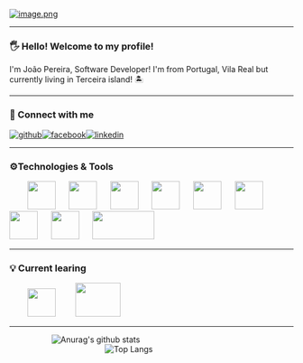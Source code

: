 

[![image.png](https://i.postimg.cc/8chhzXW9/image.png)](https://postimg.cc/64p7H0Mf)

---

### :raised_hand_with_fingers_splayed: Hello! Welcome to my profile!  
I'm João Pereira, Software Developer! I'm from Portugal, Vila Real but currently living in Terceira island! 	:desert_island:



---

### :electric_plug: Connect with me   

[![github](https://cloud.githubusercontent.com/assets/17016297/18839843/0e06a67a-83d2-11e6-993a-b35a182500e0.png)][1][![facebook](https://cloud.githubusercontent.com/assets/17016297/18839836/0a06deb4-83d2-11e6-8078-1d0974af0f63.png)][2][![linkedin](https://cloud.githubusercontent.com/assets/17016297/18839848/0fc7e74e-83d2-11e6-8c6a-277fc9d6e067.png)][3]

[1]: http://www.github.com/ratzPereira
[3]: https://www.linkedin.com/in/joaoclpereira
[2]: https://www.facebook.com/profile.php?id=100000640501407


---


### :gear:Technologies & Tools


&nbsp; &nbsp; &nbsp; &nbsp; <img src="https://i.postimg.cc/t4VVqMj5/image.png" alt="" width="50" height="50">&nbsp; &nbsp; &nbsp; <img src="https://i.postimg.cc/5Nmfw5mV/image.png" alt="" width="50" height="50">&nbsp; &nbsp; &nbsp; <img src="https://i.postimg.cc/RZFxKkF7/image.png" alt="" width="50" height="50">&nbsp; &nbsp; &nbsp; <img src="https://i.postimg.cc/fLYGMZ2N/image.png" alt="" width="50" height="50">&nbsp; &nbsp; &nbsp; <img src="https://i.postimg.cc/x8RBb5Vp/image.png" alt="" width="50" height="50">&nbsp; &nbsp; &nbsp; <img src="https://i.postimg.cc/d3PygM3p/kisspng-node-js-javascript-express-js-portable-network-gra-mixin-software-5b7c7247ce6172-85232595153.png" alt="" width="50" height="50">&nbsp; &nbsp; &nbsp; <img src="https://i.postimg.cc/mrs30sHM/kisspng-java-development-kit-software-development-kit-comp-programming-language-icon-5b4b9cb2221a59.png" alt="" width="50" height="50">&nbsp; &nbsp; &nbsp; <img src="https://i.postimg.cc/P5zvv8Cp/86p3f7qf9e5amknivtmo7qtahb-4c673dadd750fc1c51df14b1ba68b43a.png" alt="" width="50" height="50">&nbsp; &nbsp; &nbsp; <img src="https://i.postimg.cc/kg4B1MwD/pngfind-com-spring-png-535670.png" alt="" width="110" height="50">



---

### :bulb: Current learing

&nbsp; &nbsp; &nbsp; &nbsp; <img src="https://i.postimg.cc/dQBf65g4/image.png" alt="" width="50" height="50"> &nbsp; &nbsp; &nbsp; &nbsp; <img src="https://i.postimg.cc/66bsV97M/mongodb-logo-database-nosql-sql-logo-a9212af03e30e3a90d55b270db441373.png" alt="" width="80" height="60">


---

&nbsp; &nbsp; &nbsp; &nbsp;&nbsp; &nbsp; &nbsp; &nbsp; &nbsp; &nbsp;&nbsp;![Anurag's github stats](https://github-readme-stats.vercel.app/api?username=ratzPereira&theme=dark&show_icons=true)   
 &nbsp; &nbsp; &nbsp; &nbsp; &nbsp; &nbsp; &nbsp; &nbsp; &nbsp; &nbsp; &nbsp;&nbsp; &nbsp; &nbsp; &nbsp; &nbsp; &nbsp;&nbsp; &nbsp; &nbsp; &nbsp; &nbsp; &nbsp;![Top Langs](https://github-readme-stats.vercel.app/api/top-langs/?username=ratzPereira)



<!--
**ratzPereira/ratzPereira** is a ✨ _special_ ✨ repository because its `README.md` (this file) appears on your GitHub profile.

Here are some ideas to get you started:
![](https://img.shields.io/badge/Code-Java-informational?style=flat&logo=java&logoColor=black&color=FFFF00)
![](https://img.shields.io/badge/Code-Java-informational?style=flat&logo=java&logoColor=black&color=FFFF00)
![](https://img.shields.io/badge/Tool-Node-informational?style=flat&logo=node&logoColor=black&color=FFFF00)
![](https://img.shields.io/badge/Code-Java-informational?style=flat&logo=java&logoColor=black&color=FFFF00)
- 🔭 I’m currently working on ...
- 🌱 I’m currently learning ...
- 👯 I’m looking to collaborate on ...
- 🤔 I’m looking for help with ...
- 💬 Ask me about ...
- 📫 How to reach me: ...
- 😄 Pronouns: ...
- ⚡ Fun fact: ...
-->
